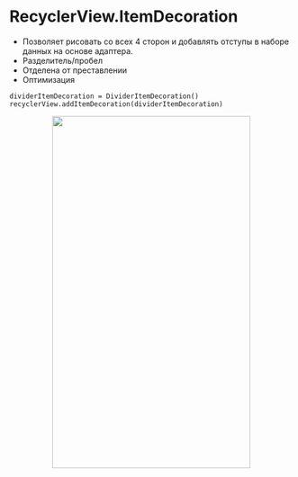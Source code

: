 <h1>RecyclerView.ItemDecoration</h1>

<ul>
	<li>Позволяет рисовать со всех 4 сторон и добавлять отступы в наборе данных на основе адаптера.</li>
	<li>Разделитель/пробел</li>
	<li>Отделена от преставлении</li>
	<li>Оптимизация</li>
</ul>

<pre><code>dividerItemDecoration = DividerItemDecoration()
recyclerView.addItemDecoration(dividerItemDecoration)</code></pre>

<p style="text-align: center;"><img alt="" height="626" name="Снимок экрана 2022-03-23 в 10.56.03.png" src="https://ucarecdn.com/b705be63-a67c-4187-8ba3-c60aa1cb4599/" width="352"></p>

